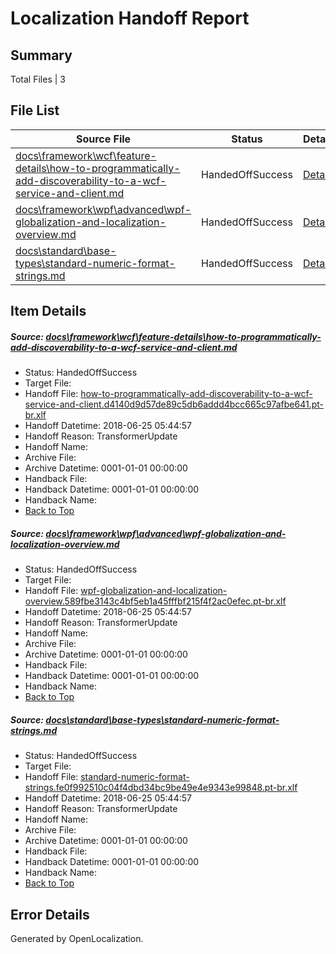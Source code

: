 # <a name='report-top'></a> Localization Handoff Report

## Summary
 Total Files | 3

## File List
 Source File | Status | Details 
 ----------- | ------ | ------- 
 [docs\framework\wcf\feature-details\how-to-programmatically-add-discoverability-to-a-wcf-service-and-client.md](https://github.com/OpenLocalizationTestOrg/docs/blob/75444267cc262dcdfc807db05b2441b78c986800/docs/framework/wcf/feature-details/how-to-programmatically-add-discoverability-to-a-wcf-service-and-client.md) | HandedOffSuccess | [Details](#95fc95fb2b949bcdb0a64c8ccea8f5b86d07620724610)
 [docs\framework\wpf\advanced\wpf-globalization-and-localization-overview.md](https://github.com/OpenLocalizationTestOrg/docs/blob/75444267cc262dcdfc807db05b2441b78c986800/docs/framework/wpf/advanced/wpf-globalization-and-localization-overview.md) | HandedOffSuccess | [Details](#db7a3230b527c6d25e5c48e3cda9d3421622d7c927243)
 [docs\standard\base-types\standard-numeric-format-strings.md](https://github.com/OpenLocalizationTestOrg/docs/blob/75444267cc262dcdfc807db05b2441b78c986800/docs/standard/base-types/standard-numeric-format-strings.md) | HandedOffSuccess | [Details](#b48083e0f6e7b12215229c40d49fc6e8b6af917328513)

## Item Details
##### <a name='95fc95fb2b949bcdb0a64c8ccea8f5b86d07620724610'></a> Source: [docs\framework\wcf\feature-details\how-to-programmatically-add-discoverability-to-a-wcf-service-and-client.md](https://github.com/OpenLocalizationTestOrg/docs/blob/75444267cc262dcdfc807db05b2441b78c986800/docs/framework/wcf/feature-details/how-to-programmatically-add-discoverability-to-a-wcf-service-and-client.md)
* Status: HandedOffSuccess
* Target File: 
* Handoff File: [how-to-programmatically-add-discoverability-to-a-wcf-service-and-client.d4140d9d57de89c5db6addd4bcc665c97afbe641.pt-br.xlf](https://github.com/OpenLocalizationTestOrg/docs.handoff/blob/567f13fe3edacb4cf480ab4aa1f6fe56bed31077/ol-handoff/OpenLocalizationTestOrg/docs.pt-br/master/net-med-mt/how-to-programmatically-add-discoverability-to-a-wcf-service-and-client.d4140d9d57de89c5db6addd4bcc665c97afbe641.pt-br.xlf)
* Handoff Datetime: 2018-06-25 05:44:57
* Handoff Reason: TransformerUpdate
* Handoff Name: 
* Archive File: 
* Archive Datetime: 0001-01-01 00:00:00
* Handback File: 
* Handback Datetime: 0001-01-01 00:00:00
* Handback Name: 
* [Back to Top](#report-top)

##### <a name='db7a3230b527c6d25e5c48e3cda9d3421622d7c927243'></a> Source: [docs\framework\wpf\advanced\wpf-globalization-and-localization-overview.md](https://github.com/OpenLocalizationTestOrg/docs/blob/75444267cc262dcdfc807db05b2441b78c986800/docs/framework/wpf/advanced/wpf-globalization-and-localization-overview.md)
* Status: HandedOffSuccess
* Target File: 
* Handoff File: [wpf-globalization-and-localization-overview.589fbe3143c4bf5eb1a45fffbf215f4f2ac0efec.pt-br.xlf](https://github.com/OpenLocalizationTestOrg/docs.handoff/blob/567f13fe3edacb4cf480ab4aa1f6fe56bed31077/ol-handoff/OpenLocalizationTestOrg/docs.pt-br/master/net-med-mt/wpf-globalization-and-localization-overview.589fbe3143c4bf5eb1a45fffbf215f4f2ac0efec.pt-br.xlf)
* Handoff Datetime: 2018-06-25 05:44:57
* Handoff Reason: TransformerUpdate
* Handoff Name: 
* Archive File: 
* Archive Datetime: 0001-01-01 00:00:00
* Handback File: 
* Handback Datetime: 0001-01-01 00:00:00
* Handback Name: 
* [Back to Top](#report-top)

##### <a name='b48083e0f6e7b12215229c40d49fc6e8b6af917328513'></a> Source: [docs\standard\base-types\standard-numeric-format-strings.md](https://github.com/OpenLocalizationTestOrg/docs/blob/75444267cc262dcdfc807db05b2441b78c986800/docs/standard/base-types/standard-numeric-format-strings.md)
* Status: HandedOffSuccess
* Target File: 
* Handoff File: [standard-numeric-format-strings.fe0f992510c04f4dbd34bc9be49e4e9343e99848.pt-br.xlf](https://github.com/OpenLocalizationTestOrg/docs.handoff/blob/567f13fe3edacb4cf480ab4aa1f6fe56bed31077/ol-handoff/OpenLocalizationTestOrg/docs.pt-br/master/net-med-mt/standard-numeric-format-strings.fe0f992510c04f4dbd34bc9be49e4e9343e99848.pt-br.xlf)
* Handoff Datetime: 2018-06-25 05:44:57
* Handoff Reason: TransformerUpdate
* Handoff Name: 
* Archive File: 
* Archive Datetime: 0001-01-01 00:00:00
* Handback File: 
* Handback Datetime: 0001-01-01 00:00:00
* Handback Name: 
* [Back to Top](#report-top)


## Error Details

Generated by OpenLocalization.

